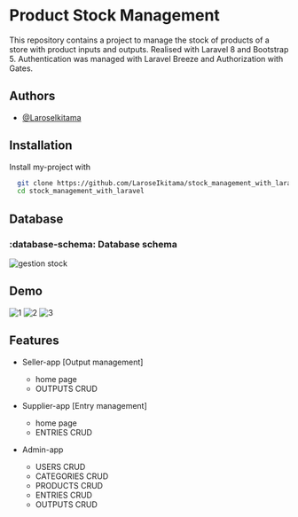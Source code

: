 
# Product Stock Management

This repository contains a project to manage the stock of products of a store with product inputs and outputs.
Realised with Laravel 8 and Bootstrap 5.
Authentication was managed with Laravel Breeze and Authorization with Gates.

## Authors

- [@LaroseIkitama](https://www.github.com/LaroseIkitama)


## Installation

Install my-project with 

```bash
  git clone https://github.com/LaroseIkitama/stock_management_with_laravel.git
  cd stock_management_with_laravel
```
    
## Database

### :database-schema: Database schema

![gestion stock](https://user-images.githubusercontent.com/98411494/210176961-c923b580-b208-4401-9336-bb2398183f03.png)
## Demo

![1](https://user-images.githubusercontent.com/98411494/210177072-b75eb020-4a84-4a9d-bd5e-95ace6317c1a.png)
![2](https://user-images.githubusercontent.com/98411494/210177079-6e41a8aa-0658-421b-8e09-b2d55df4f4bc.png)
![3](https://user-images.githubusercontent.com/98411494/210177086-016dc5e0-b1aa-4e2f-a9e2-80a66a342c1d.png)


## Features


- Seller-app [Output management]
    - home page
    - OUTPUTS CRUD

- Supplier-app [Entry management]
    - home page
    - ENTRIES CRUD

- Admin-app 
    - USERS CRUD 
    - CATEGORIES CRUD 
    - PRODUCTS CRUD
    - ENTRIES CRUD
    - OUTPUTS CRUD
